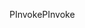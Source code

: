 <span data-ttu-id="8ab82-101">PInvoke</span><span class="sxs-lookup"><span data-stu-id="8ab82-101">PInvoke</span></span>